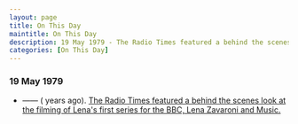 ```yaml
---
layout: page
title: On This Day
maintitle: On This Day
description: 19 May 1979 - The Radio Times featured a behind the scenes look at the filming of Lena's first series for the BBC, Lena Zavaroni and Music.
categories: [On This Day]
---
```


### 19 May 1979
* —— (<span id="age1"></span> years ago). [The Radio Times featured a behind the scenes look at the filming of Lena's first series for the BBC, Lena Zavaroni and Music.](/tv%20guides/1979/05/19/Radio-times.html)

<!-- Script for calculating number of years ago -->
<script>
var dob = '19790519';
var year = Number(dob.substr(0, 4));
var month = Number(dob.substr(4, 2)) - 1;
var day = Number(dob.substr(6, 2));
var today = new Date();
var age1 = today.getFullYear() - year;
if (today.getMonth() < month || (today.getMonth() == month && today.getDate() < day)) {
age1--;
}
document.getElementById("age1").innerHTML=age1;
</script>

